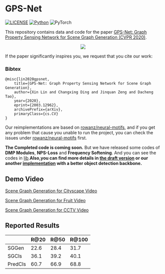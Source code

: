 # GPS-Net
[![LICENSE](https://img.shields.io/badge/license-MIT-green)](https://github.com/taksau/GPS-Net/blob/master/LICENSE)
[![Python](https://img.shields.io/badge/python-3.6-blue.svg)](https://www.python.org/)
![PyTorch](https://img.shields.io/badge/pytorch-0.3.0-%237732a8) 


This repository contains data and code for the paper [GPS-Net: Graph Property Sensing Network for Scene Graph Generation (CVPR 2020)](https://arxiv.org/pdf/2003.12962).



<div style="color:#0000FF" align="center">
<img src="images/framework.jpg"/>
</div>

If the paper significantly inspires you, we request that you cite our work:
### Bibtex
```
@misc{lin2020gpsnet,
    title={GPS-Net: Graph Property Sensing Network for Scene Graph Generation},
    author={Xin Lin and Changxing Ding and Jinquan Zeng and Dacheng Tao},
    year={2020},
    eprint={2003.12962},
    archivePrefix={arXiv},
    primaryClass={cs.CV}
}
```

Our reimplementations are based on [rowanz/neural-motifs](https://github.com/rowanz/neural-motifs), and if you get any problem that cause you unable to run the project, you can check the issues under [rowanz/neural-motifs](https://github.com/rowanz/neural-motifs) first.

**The Completed code is coming soon.**
But we have released some codes of **DMP Modules**, **NPS-Loss** and **Frequency Softening**. And you can see the codes in [lib](https://github.com/taksau/GPS-Net/tree/master/lib).**Also,you can find more details in [the draft version](https://github.com/taksau/sglabv1) or our another [implementation](https://github.com/taksau/GPS-Net/tree/master/gpsnet-detectron) with a better object detection backbone.**
## Demo Video
[Scene Graph Generation for Cityscape Video](https://www.youtube.com/watch?v=9ZJXiXCIqxc)

[Scene Graph Generation for Fruit Video](https://www.youtube.com/watch?v=fLfR_TCrm-w)

[Scene Graph Generation for CCTV Video](https://www.youtube.com/watch?v=0gYRgxEp7Z0)



## Reported Results

|         | R@20 | R@50 | R@100 |
|---------|------|------|-------|
| SGGen   | 22.6 | 28.4 | 31.7  |
| SGCls   | 36.1 | 39.2 | 40.1  |
| PredCls | 60.7 | 66.9 | 68.8  |
